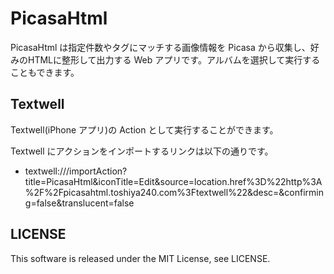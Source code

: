 PicasaHtml
==========

PicasaHtml は指定件数やタグにマッチする画像情報を Picasa から収集し、好みのHTMLに整形して出力する Web アプリです。アルバムを選択して実行することもできます。

Textwell
--------

Textwell(iPhone アプリ)の Action として実行することができます。

Textwell にアクションをインポートするリンクは以下の通りです。

* textwell:///importAction?title=PicasaHtml&iconTitle=Edit&source=location.href%3D%22http%3A%2F%2Fpicasahtml.toshiya240.com%3Ftextwell%22&desc=&confirming=false&translucent=false

LICENSE
-------

This software is released under the MIT License, see LICENSE.
